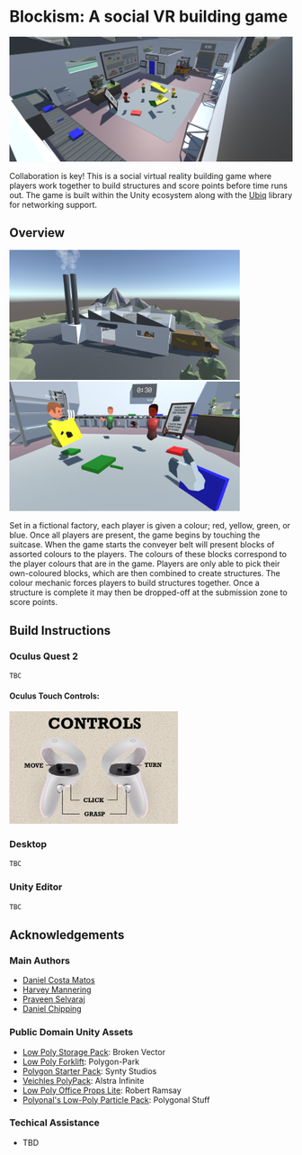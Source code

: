 # Blockism: A social VR building game

![cover_photo](/imgs/factory-overview.png)

Collaboration is key! This is a social virtual reality building game where players work together to build structures and score points before time runs out. The game is built within the Unity ecosystem along with the [Ubiq](https://github.com/UCL-VR/ubiq) library for networking support.

## Overview
<img src="imgs/scene-overview.png" 
alt="drawing" width="410"/><img src="imgs/people.png" alt="drawing" width="410"/>

Set in a fictional factory, each player is given a colour; red, yellow, green, or blue. Once all players are present, the game begins by touching the suitcase. When the game starts the conveyer belt will present blocks of assorted colours to the players. The colours of these blocks correspond to the player colours that are in the game. Players are only able to pick their own-coloured blocks, which are then combined to create structures. The colour mechanic forces players to build structures together. Once a structure is complete it may then be dropped-off at the submission zone to score points.

## Build Instructions

### Oculus Quest 2
```bash
TBC
```
#### Oculus Touch Controls:
<img src="imgs/oculus-touch-controls.png" alt="drawing" width="300"/>

### Desktop
```bash
TBC
```

### Unity Editor
```bash
TBC
```

## Acknowledgements
### Main Authors
- [Daniel Costa Matos](https://github.com/clsbcosta)
- [Harvey Mannering](https://github.com/harveymannering)
- [Praveen Selvaraj](https://github.com/pravsels)
- [Daniel Chipping](https://github.com/dchipping) 

### Public Domain Unity Assets
- [Low Poly Storage Pack](https://assetstore.unity.com/publishers/12124): Broken Vector
- [Low Poly Forklift](https://assetstore.unity.com/packages/3d/props/industrial/low-poly-forklift-176653): Polygon-Park
- [Polygon Starter Pack](https://assetstore.unity.com/packages/3d/props/polygon-starter-pack-low-poly-3d-art-by-synty-156819): Synty Studios
- [Veichles PolyPack](https://assetstore.unity.com/packages/3d/vehicles/vehicles-polypack-187691): Alstra Infinite
- [Low Poly Office Props Lite](https://assetstore.unity.com/packages/3d/environments/low-poly-office-props-lite-131438): Robert Ramsay
- [Polyonal's Low-Poly Particle Pack](https://assetstore.unity.com/packages/vfx/particles/polygonal-s-low-poly-particle-pack-118355): Polygonal Stuff

### Techical Assistance
- TBD
